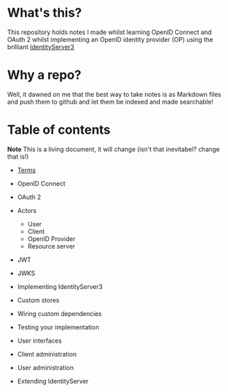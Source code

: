 # What's this?

This repository holds notes I made whilst learning OpenID Connect and OAuth 2 whilst implementing an OpenID identity provider (OP) using the brilliant [IdentityServer3](https://github.com/IdentityServer/IdentityServer3)  

# Why a repo?
Well, it dawned on me that the best way to take notes is as Markdown files and push them to github and let them be indexed and made searchable!

# Table of contents

**Note** This is a living document, it will change (isn't that inevitabel? change that is!)

- [Terms](https://github.com/mishrsud/OpenID-OAuth/blob/master/Terms.md)
 - OpenID Connect
 - OAuth 2
 - Actors
    - User
    - Client
    - OpenID Provider
    - Resource server
 - JWT
 - JWKS

- Implementing IdentityServer3
 - Custom stores
 - Wiring custom dependencies
 - Testing your implementation

- User interfaces
 - Client administration
 - User administration
 
- Extending IdentityServer

